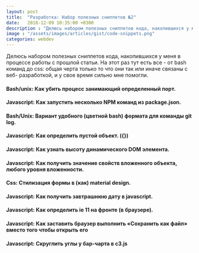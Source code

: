 ```yaml
---
layout: post
title:  "Разработка: Набор полезных сниппетов №2"
date:   2018-12-09 10:35:00 +0300
description : "Делюсь набором полезных сниппетов кода, накопившихся у меня в процессе работы с прошлой статьи. На этот раз тут есть все - от bash команд до css: общая черта только то что они так или иначе связаны с веб- разработкой, и у свое время сильно мне помогли."
image : "/assets/images/articles/gist/code-snippets.png"
categories: webdev
---
```


Делюсь набором полезных сниппетов кода, накопившихся у меня в процессе работы с прошлой статьи.
На этот раз тут есть все - от bash команд до css: общая черта только то что они так или иначе связаны с веб- разработкой, и у свое время сильно мне помогли.

#### Bash/unix: Как убить процесс занимающий определенный порт.
<script src="https://gist.github.com/handleman/e070241c817ac9e244d3a673cae98c31.js"></script>

#### Javascript: Как запустить несколько NPM команд из package.json.
<script src="https://gist.github.com/handleman/9cb2f527c4efa82722cc77ecbe7bfa04.js"></script>

#### Bash/Unix: Вариант удобного (цветной bash) формата для команды git log.
<script src="https://gist.github.com/handleman/ac2c3e7084e09c8da82c8e0824251a6c.js"></script>

#### Javascript: Как определить пустой объект. ({})
<script src="https://gist.github.com/handleman/4bf5d36a648d4db41b391f2bc424f52b.js"></script>

#### Javascript: Как узнать высоту динамического DOM элемента.
<script src="https://gist.github.com/handleman/97d9866134fa8aae6e7f11dbbb5f13d8.js"></script>

#### Javascript: Как получить значение свойств вложенного объекта, любого уровня вложенности.
<script src="https://gist.github.com/handleman/8deb5ceaa362e7866bbec4240f34fe50.js"></script>

#### Css: Стилизация формы в (как) material design.
<script src="https://gist.github.com/handleman/148c6f57d008fb427084cefe85d72cc3.js"></script>

#### Javascript: Как получить завтрашнюю дату в javascript.
<script src="https://gist.github.com/handleman/27d0c9242ea6468706dabcbd243b2a76.js"></script>

#### Javascript: Как определить ie 11 на фронте (в браузере).
<script src="https://gist.github.com/handleman/64dbe44219f1b9837fe8a9103aec0fd9.js"></script>

#### Javascript: Как заставить браузер  выполнить «Сохранить как файл» вместо того чтобы открыть его 
<script src="https://gist.github.com/handleman/6ac609c084c735e6738f5d155e29a874.js"></script>

#### Javascript: Скруглить углы у бар-чарта в c3.js
<script src="https://gist.github.com/handleman/6ea17874d5ac98e46477a34cad57986d.js"></script>

